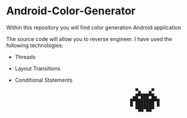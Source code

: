 # Android-Color-Generator

Within this repository you will find color generation Android application

The source code will allow you to reverse engineer. I have used the following technologies:

- Threads
- Layout Transitions
- Conditional Statements



                                                   ▀▄   ▄▀ 
                                                  ▄█▀███▀█▄ 
                                                 █▀███████▀█ 
                                                 ▀ ███████ ▀ 
                                                    ▀▀ ▀▀ 
